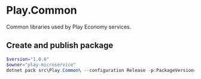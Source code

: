 # Play.Common
Common libraries used by Play Economy services.

## Create and publish package
```powershell
$version="1.0.6"
$owner="play-microservice"
dotnet pack src\Play.Common\ --configuration Release -p:PackageVersion=$version -p:RepositoryUrl=https://github.com/$owner/play.common -o ..\packages
```